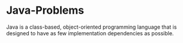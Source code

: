 # Java-Problems
Java is a class-based, object-oriented programming language that is designed to have as few implementation dependencies as possible.
